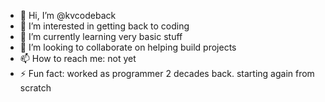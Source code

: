 - 👋 Hi, I’m @kvcodeback
- 👀 I’m interested in getting back to coding
- 🌱 I’m currently learning very basic stuff
- 💞️ I’m looking to collaborate on helping build projects 
- 📫 How to reach me: not yet
- ⚡ Fun fact: worked as programmer 2 decades back. starting again from scratch

<!---
kvcodeback/kvcodeback is a ✨ special ✨ repository because its `README.md` (this file) appears on your GitHub profile.
You can click the Preview link to take a look at your changes.
--->
